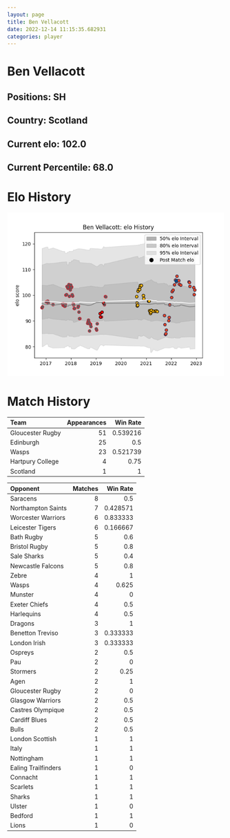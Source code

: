 ```yaml
---  
layout: page  
title: Ben Vellacott  
date: 2022-12-14 11:15:35.682931  
categories: player  
---
```

# Ben Vellacott

## Positions: SH

## Country: Scotland

## Current elo: 102.0

## Current Percentile: 68.0

# Elo History


![elo history](history_BenVellacott.png)
# Match History


| Team             |   Appearances |   Win Rate |
|:-----------------|--------------:|-----------:|
| Gloucester Rugby |            51 |   0.539216 |
| Edinburgh        |            25 |   0.5      |
| Wasps            |            23 |   0.521739 |
| Hartpury College |             4 |   0.75     |
| Scotland         |             1 |   1        |

| Opponent            |   Matches |   Win Rate |
|:--------------------|----------:|-----------:|
| Saracens            |         8 |   0.5      |
| Northampton Saints  |         7 |   0.428571 |
| Worcester Warriors  |         6 |   0.833333 |
| Leicester Tigers    |         6 |   0.166667 |
| Bath Rugby          |         5 |   0.6      |
| Bristol Rugby       |         5 |   0.8      |
| Sale Sharks         |         5 |   0.4      |
| Newcastle Falcons   |         5 |   0.8      |
| Zebre               |         4 |   1        |
| Wasps               |         4 |   0.625    |
| Munster             |         4 |   0        |
| Exeter Chiefs       |         4 |   0.5      |
| Harlequins          |         4 |   0.5      |
| Dragons             |         3 |   1        |
| Benetton Treviso    |         3 |   0.333333 |
| London Irish        |         3 |   0.333333 |
| Ospreys             |         2 |   0.5      |
| Pau                 |         2 |   0        |
| Stormers            |         2 |   0.25     |
| Agen                |         2 |   1        |
| Gloucester Rugby    |         2 |   0        |
| Glasgow Warriors    |         2 |   0.5      |
| Castres Olympique   |         2 |   0.5      |
| Cardiff Blues       |         2 |   0.5      |
| Bulls               |         2 |   0.5      |
| London Scottish     |         1 |   1        |
| Italy               |         1 |   1        |
| Nottingham          |         1 |   1        |
| Ealing Trailfinders |         1 |   0        |
| Connacht            |         1 |   1        |
| Scarlets            |         1 |   1        |
| Sharks              |         1 |   1        |
| Ulster              |         1 |   0        |
| Bedford             |         1 |   1        |
| Lions               |         1 |   0        |